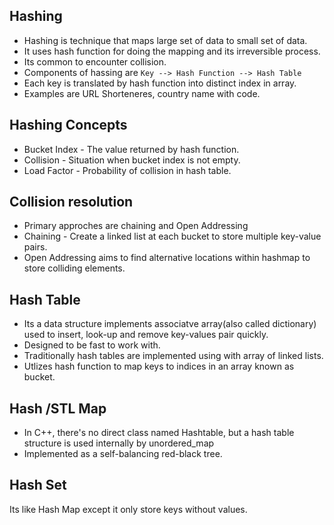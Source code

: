 ## Hashing
* Hashing is technique that maps large set of data to small set of data.
* It uses hash function for doing the mapping and its irreversible process.
* Its common to encounter collision.
* Components of hassing are `Key --> Hash Function --> Hash Table`
* Each key is translated by hash function into distinct index in array.
* Examples are URL Shorteneres, country name with code.

## Hashing Concepts
* Bucket Index - The value returned by hash function.
* Collision - Situation when bucket index is not empty.
* Load Factor - Probability of collision in hash table.

## Collision resolution 
* Primary approches are chaining and Open Addressing
* Chaining - Create a linked list at each bucket to store multiple key-value pairs.
* Open Addressing aims to find alternative locations within hashmap to store colliding elements.

## Hash Table
* Its a data structure implements associatve array(also called dictionary) used to insert, look-up and remove key-values pair quickly.
* Designed to be fast to work with.
* Traditionally hash tables are implemented using with array of linked lists.
* Utlizes hash function to map keys to indices in an array known as bucket.

## Hash /STL Map
* In C++, there's no direct class named Hashtable, but a hash table structure is used internally by unordered_map
* Implemented as a self-balancing red-black tree.

## Hash Set
Its like Hash Map except it only store keys without values.
